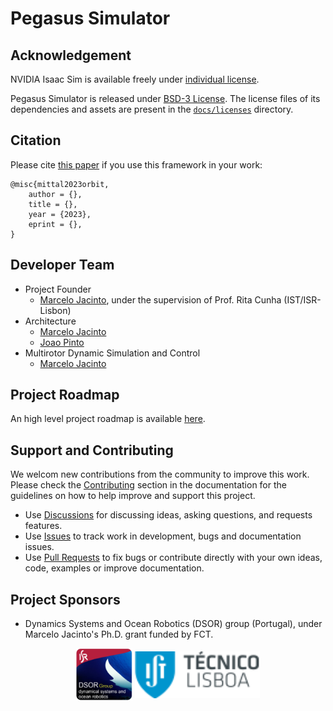 # Pegasus Simulator

## Acknowledgement

NVIDIA Isaac Sim is available freely under [individual license](https://www.nvidia.com/en-us/omniverse/download/). 

Pegasus Simulator is released under [BSD-3 License](LICENSE). The license files of its dependencies and assets are present in the [`docs/licenses`](docs/licenses) directory.

## Citation

Please cite [this paper]() if you use this framework in your work:

```
@misc{mittal2023orbit,
	author = {},
	title = {},
	year = {2023},
	eprint = {},
}
```

## Developer Team

* Project Founder
	* [Marcelo Jacinto](https://github.com/MarceloJacinto), under the supervision of Prof. Rita Cunha (IST/ISR-Lisbon)
* Architecture
    * [Marcelo Jacinto](https://github.com/MarceloJacinto)
	* [Joao Pinto](https://github.com/jschpinto)
* Multirotor Dynamic Simulation and Control
    * [Marcelo Jacinto](https://github.com/MarceloJacinto)

## Project Roadmap

An high level project roadmap is available [here]().

## Support and Contributing

We welcom new contributions from the community to improve this work. Please check the [Contributing]() section in the documentation for the guidelines on how to help improve and support this project.

* Use [Discussions]() for discussing ideas, asking questions, and requests features.
* Use [Issues]() to track work in development, bugs and documentation issues.
* Use [Pull Requests]() to fix bugs or contribute directly with your own ideas, code, examples or improve documentation.

## Project Sponsors
- Dynamics Systems and Ocean Robotics (DSOR) group (Portugal), under Marcelo Jacinto's Ph.D. grant funded by FCT.

<p float="left" align="center">
  <img src="docs/_static/dsor_logo.png" width="90" align="center" />
  <img src="docs/_static/ist_logo.png" width="200" align="center"/> 
</p>